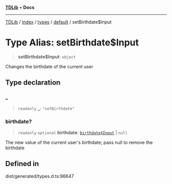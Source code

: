 [**TDLib**](../../../../../../README.md) • **Docs**

***

[TDLib](../../../../../../modules.md) / [index](../../../../../README.md) / [types](../../../README.md) / [default](../README.md) / setBirthdate$Input

# Type Alias: setBirthdate$Input

> **setBirthdate$Input**: `object`

Changes the birthdate of the current user

## Type declaration

### \_

> `readonly` **\_**: `"setBirthdate"`

### birthdate?

> `readonly` `optional` **birthdate**: [`birthdate$Input`](birthdate$Input.md) \| `null`

The new value of the current user's birthdate; pass null to remove the birthdate

## Defined in

dist/generated/types.d.ts:96647
